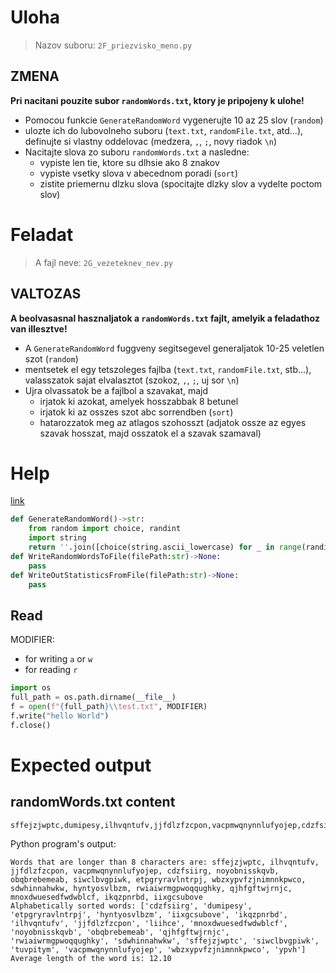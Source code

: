 # Uloha
> Nazov suboru: `2F_priezvisko_meno.py`

## ZMENA
**Pri nacitani pouzite subor `randomWords.txt`, ktory je pripojeny k ulohe!**

- Pomocou funkcie `GenerateRandomWord` vygenerujte 10 az 25 slov (`random`)
- ulozte ich do lubovolneho suboru (`text.txt`, `randomFile.txt`, atd...), definujte si vlastny oddelovac (medzera, `,`, `;`, novy riadok `\n`)
- Nacitajte slova zo suboru `randomWords.txt` a nasledne:
    - vypiste len tie, ktore su dlhsie ako 8 znakov
    - vypiste vsetky slova v abecednom poradi (`sort`)
    - zistite priemernu dlzku slova (spocitajte dlzky slov a vydelte poctom slov)

# Feladat
> A fajl neve: `2G_vezeteknev_nev.py`

## VALTOZAS
**A beolvasasnal hasznaljatok a `randomWords.txt` fajlt, amelyik a feladathoz van illesztve!**

- A `GenerateRandomWord` fuggveny segitsegevel generaljatok 10-25 veletlen szot (`random`)
- mentsetek el egy tetszoleges fajlba (`text.txt`, `randomFile.txt`, stb...), valasszatok sajat elvalasztot (szokoz, `,`, `;`, uj sor `\n`)
- Ujra olvassatok be a fajlbol a szavakat, majd 
    - irjatok ki azokat, amelyek hosszabbak 8 betunel
    - irjatok ki az osszes szot abc sorrendben (`sort`)
    - hatarozzatok meg az atlagos szohosszt (adjatok ossze az egyes szavak hosszat, majd osszatok el a szavak szamaval)

# Help
[link](https://github.com/tocee123/spskn_api_2/blob/main/!OnLessons/2023-03-10_file_sk.md)

```py
def GenerateRandomWord()->str:
    from random import choice, randint
    import string
    return ''.join([choice(string.ascii_lowercase) for _ in range(randint(4,15))])
def WriteRandomWordsToFile(filePath:str)->None:
    pass
def WriteOutStatisticsFromFile(filePath:str)->None:
    pass
```
## Read
MODIFIER:
- for writing `a` or `w`
- for reading `r`

```py
import os
full_path = os.path.dirname(__file__)
f = open(f"{full_path}\\test.txt", MODIFIER)
f.write("hello World")
f.close()
```
# Expected output

## randomWords.txt content
```
sffejzjwptc,dumipesy,ilhvqntufv,jjfdlzfzcpon,vacpmwqnynnlufyojep,cdzfsiirg,ypvh,noyobnisskqvb,obqbrebemeab,siwclbvgpiwk,etpgryravlntrpj,wbzxypvfzjnimnnkpwco,liihce,sdwhinnahwkw,hyntyosvlbzm,rwiaiwrmgpwoqqughky,tuvpitym,qjhfgftwjrnjc,mnoxdwuesedfwdwblcf,ikqzpnrbd,iixgcsubove
```
Python program's output: 
```
Words that are longer than 8 characters are: sffejzjwptc, ilhvqntufv, jjfdlzfzcpon, vacpmwqnynnlufyojep, cdzfsiirg, noyobnisskqvb, obqbrebemeab, siwclbvgpiwk, etpgryravlntrpj, wbzxypvfzjnimnnkpwco, sdwhinnahwkw, hyntyosvlbzm, rwiaiwrmgpwoqqughky, qjhfgftwjrnjc, mnoxdwuesedfwdwblcf, ikqzpnrbd, iixgcsubove
Alphabetically sorted words: ['cdzfsiirg', 'dumipesy', 'etpgryravlntrpj', 'hyntyosvlbzm', 'iixgcsubove', 'ikqzpnrbd', 'ilhvqntufv', 'jjfdlzfzcpon', 'liihce', 'mnoxdwuesedfwdwblcf', 'noyobnisskqvb', 'obqbrebemeab', 'qjhfgftwjrnjc', 'rwiaiwrmgpwoqqughky', 'sdwhinnahwkw', 'sffejzjwptc', 'siwclbvgpiwk', 'tuvpitym', 'vacpmwqnynnlufyojep', 'wbzxypvfzjnimnnkpwco', 'ypvh']
Average length of the word is: 12.10
```
